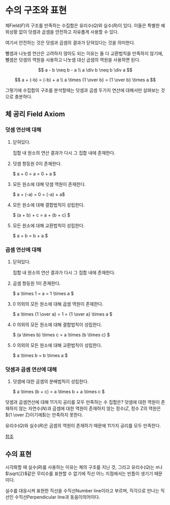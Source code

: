 # 수의 구조와 표현

체Field($F$)의 구조를 만족하는 수집합은 유리수($Q$)와 실수($R$)이 있다.
이들은 특별한 예외상황 없이 덧셈과 곱셈을 안전하고 자유롭게 사용할 수 있다.

여기서 안전하는 것은 덧셈과 곱셈의 결과가 닫혀있다는 것을 의미한다.

뺄셈과 나눗셈 연산은 고려하지 않아도 되는 이유는 둘 다 교환법칙을 만족하지 않기에,
뺄셈은 덧셈의 역원을 사용하고 나눗셈 대신 곱셈의 역원을 사용하면 된다.

$$
a - b \neq b - a \\
a \div b \neq b \div a
$$

$$
a + (-b) = (-b) + a \\
a \times {1 \over b} = {1 \over b} \times a
$$

그렇기에 수집합의 구조를 분석할때는 덧셈과 곱셈 두가지 연산에 대해서만 살펴보는 것으로 충분하다.

## 체 공리 Field Axiom

### 덧셈 연산에 대해

1. 닫혀있다.

   집합 내 원소의 연산 결과가 다시 그 집합 내에 존재한다.

2. 덧셈 항등원 $0$이 존재한다.

   $ a + 0 = a = 0 + a $

3. 모든 원소에 대해 덧셈 역원이 존재한다.

   $ a + (-a) = 0 = (-a) + a$

4. 모든 원소에 대해 결합법칙이 성립한다.

   $ (a + b) + c = a + (b + c) $

5. 모든 원소에 대해 교환법칙이 성립한다.

   $ a + b = b + a $

### 곱셈 연산에 대해

1. 닫혀있다.

   집합 내 원소의 연산 결과가 다시 그 집합 내에 존재한다.

2. 곱셈 항등원 $1$이 존재한다.

   $ a \times 1 = a = 1 \times a $

3. $0$ 의외의 모든 원소에 대해 곱셈 역원이 존재한다.

   $ a \times {1 \over a} = 1 = {1 \over a} \times a $

4. $0$ 의외의 모든 원소에 대해 결합법칙이 성립한다.

   $ (a \times b) \times c = a \times (b \times c) $

5. $0$ 의외의 모든 원소에 대해 교환법칙이 성립한다.

   $ a \times b = b \times a $

### 덧셈과 곱셈 연산에 대해

1. 덧셈에 대한 곱셈의 분배법칙이 성립한다.

   $ a \times (b + c) = a \times b + a \times c $

덧셈과 곱셈연산에 대해 11가지 공리를 모두 만족하는 수 집합은?
덧셈에 대한 역원이 존재하지 않는 자연수($N$)과
곱셈에 대한 역원이 존재하지 않는 정수($Z$, 정수 Z의 역원은 ${1 \over Z}이기에$)는 만족하지 못한다.

유리수($Q$)와 실수($R$)은 곱셈의 역원이 존재하기 때문에 11가지 공리를 모두 만족한다.

[참조](http://www.ktword.co.kr/test/view/view.php?m_temp1=3860)

## 수의 표현

시각화할 때 실수($R$)를 사용하는 이유는 체의 구조를 지닌 것,
그리고 유리수($Q$)는 $\pi$나 $\sqrt{2}$같은 무리수를 표현할 수 없기에 직선 어느 지점에서는 빈틈이 생기기 때문이다.

실수를 대응시켜 표현한 직선을 수직선Number line이라고 부르며, 직각으로 만나는 직선인 수직선Perpendicular line과 동음이의어이다.
